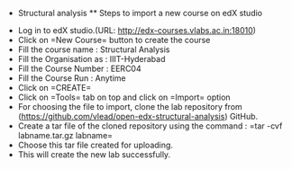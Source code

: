 * Structural analysis 
** Steps to import a new course on edX studio
- Log in to edX studio.(URL: http://edx-courses.vlabs.ac.in:18010)
- Click on =New Course= button to create the course
- Fill the course name : Structural Analysis
- Fill the Organisation as : IIIT-Hyderabad
- Fill the Course Number : EERC04
- Fill the Course Run : Anytime
- Click on =CREATE=
- Click on =Tools= tab on top and click on =Import= option
- For choosing the file to import, clone the lab repository from (https://github.com/vlead/open-edx-structural-analysis)
  GitHub.
- Create a tar file of the cloned repository using the command : =tar -cvf labname.tar.gz labname= 
- Choose this tar file created for uploading.
- This will create the new lab successfully.  
